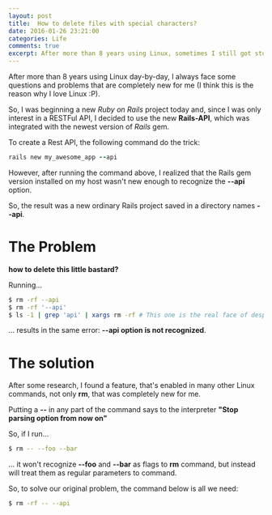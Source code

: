 ```yaml
---
layout: post
title:  How to delete files with special characters?
date: 2016-01-26 23:21:00
categories: Life
comments: true
excerpt: After more than 8 years using Linux, sometimes I still got stuck at __unusual situations__...
---
```

After more than 8 years using Linux day-by-day, I always face some questions and problems that are completely new for me (I think this is the reason why I love Linux :P).

So, I was beginning a new _Ruby on Rails_ project today and, since I was only interest in a RESTFul API, I decided to use the new **Rails-API**, which was integrated with the newest version of _Rails_ gem.

To create a Rest API, the following command do the trick:

```Ruby
rails new my_awesome_app --api
```

However, after running the command above, I realized that the Rails gem version installed on my host wasn't new enough to recognize the __--api__ option.

So, the result was a new ordinary Rails project saved in a directory names __--api__.

# The Problem

**how to delete this little bastard?**

Running...

```bash
$ rm -rf --api
$ rm -rf '--api'
$ ls -1 | grep 'api' | xargs rm -rf # This one is the real face of desperation :P
```

... results in the same error: __--api option is not recognized__.

# The solution

After some research, I found a feature, that's enabled in many other Linux commands, not only __rm__, that was completely new for me.

Putting a __--__ in any part of the command says to the interpreter __"Stop parsing option from now on"__

So, if I run...

```bash
$ rm -- --foo --bar
```

... it won't recognize __--foo__ and __--bar__ as flags to __rm__ command, but instead will treat them as regular parameters to command.

So, to solve our original problem, the command below is all we need:

```bash
$ rm -rf -- --api
```

